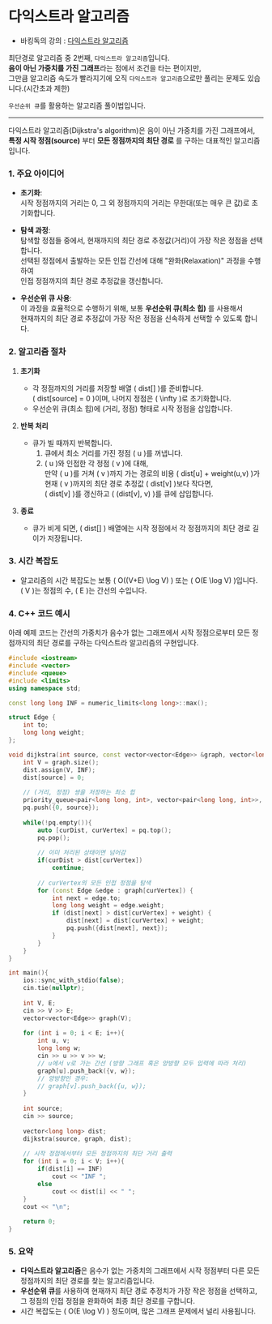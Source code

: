 # 다익스트라 알고리즘
- 바킹독의 강의 : [다익스트라 알고리즘](https://youtu.be/o9BnvwgPT-o?si=G3fSoPS42UmnLNGs)<br>

최단경로 알고리즘 중 2번째, `다익스트라 알고리즘`입니다.<br>
**음이 아닌 가중치를 가진 그래프**라는 점에서 조건을 타는 편이지만,<br>
그만큼 알고리즘 속도가 빨라지기에 오직 `다익스트라 알고리즘`으로만 풀리는 문제도 있습니다.(시간초과 제한)<br>

`우선순위 큐`를 활용하는 알고리즘 풀이법입니다.

---
다익스트라 알고리즘(Dijkstra's algorithm)은 음이 아닌 가중치를 가진 그래프에서,  
**특정 시작 정점(source)** 부터 **모든 정점까지의 최단 경로** 를 구하는 대표적인 알고리즘입니다.  

### 1. 주요 아이디어
- **초기화**:  
  시작 정점까지의 거리는 0, 그 외 정점까지의 거리는 무한대(또는 매우 큰 값)로 초기화합니다.
  
- **탐색 과정**:  
  탐색할 정점들 중에서, 현재까지의 최단 경로 추정값(거리)이 가장 작은 정점을 선택합니다.  
  선택된 정점에서 출발하는 모든 인접 간선에 대해 "완화(Relaxation)" 과정을 수행하여  
  인접 정점까지의 최단 경로 추정값을 갱신합니다.

- **우선순위 큐 사용**:  
  이 과정을 효율적으로 수행하기 위해, 보통 **우선순위 큐(최소 힙)** 를 사용해서  
  현재까지의 최단 경로 추정값이 가장 작은 정점을 신속하게 선택할 수 있도록 합니다.

### 2. 알고리즘 절차

1. **초기화**  
   - 각 정점까지의 거리를 저장할 배열 \( dist[] \)를 준비합니다.  
     \( dist[source] = 0 \)이며, 나머지 정점은 \( \infty \)로 초기화합니다.
   - 우선순위 큐(최소 힙)에 (거리, 정점) 형태로 시작 정점을 삽입합니다.

2. **반복 처리**  
   - 큐가 빌 때까지 반복합니다.
     1. 큐에서 최소 거리를 가진 정점 \( u \)를 꺼냅니다.
     2. \( u \)와 인접한 각 정점 \( v \)에 대해,  
        만약 \( u \)를 거쳐 \( v \)까지 가는 경로의 비용 \( dist[u] + weight(u,v) \)가  
        현재 \( v \)까지의 최단 경로 추정값 \( dist[v] \)보다 작다면,  
        \( dist[v] \)를 갱신하고 \( (dist[v], v) \)를 큐에 삽입합니다.

3. **종료**  
   - 큐가 비게 되면, \( dist[] \) 배열에는 시작 정점에서 각 정점까지의 최단 경로 길이가 저장됩니다.

### 3. 시간 복잡도
- 알고리즘의 시간 복잡도는 보통 \( O((V+E) \log V) \) 또는 \( O(E \log V) \)입니다.  
  \( V \)는 정점의 수, \( E \)는 간선의 수입니다.

### 4. C++ 코드 예시

아래 예제 코드는 간선의 가중치가 음수가 없는 그래프에서 시작 정점으로부터 모든 정점까지의 최단 경로를 구하는 다익스트라 알고리즘의 구현입니다.

```cpp
#include <iostream>
#include <vector>
#include <queue>
#include <limits>
using namespace std;

const long long INF = numeric_limits<long long>::max();

struct Edge {
    int to;
    long long weight;
};

void dijkstra(int source, const vector<vector<Edge>> &graph, vector<long long> &dist) {
    int V = graph.size();
    dist.assign(V, INF);
    dist[source] = 0;
    
    // (거리, 정점) 쌍을 저장하는 최소 힙
    priority_queue<pair<long long, int>, vector<pair<long long, int>>, greater<pair<long long, int>>> pq;
    pq.push({0, source});
    
    while(!pq.empty()){
        auto [curDist, curVertex] = pq.top();
        pq.pop();
        
        // 이미 처리된 상태이면 넘어감
        if(curDist > dist[curVertex])
            continue;
        
        // curVertex의 모든 인접 정점을 탐색
        for (const Edge &edge : graph[curVertex]) {
            int next = edge.to;
            long long weight = edge.weight;
            if (dist[next] > dist[curVertex] + weight) {
                dist[next] = dist[curVertex] + weight;
                pq.push({dist[next], next});
            }
        }
    }
}

int main(){
    ios::sync_with_stdio(false);
    cin.tie(nullptr);
    
    int V, E;
    cin >> V >> E;
    vector<vector<Edge>> graph(V);
    
    for (int i = 0; i < E; i++){
        int u, v;
        long long w;
        cin >> u >> v >> w;
        // u에서 v로 가는 간선 (방향 그래프 혹은 양방향 모두 입력에 따라 처리)
        graph[u].push_back({v, w});
        // 양방향인 경우:
        // graph[v].push_back({u, w});
    }
    
    int source;
    cin >> source;
    
    vector<long long> dist;
    dijkstra(source, graph, dist);
    
    // 시작 정점에서부터 모든 정점까지의 최단 거리 출력
    for (int i = 0; i < V; i++){
        if(dist[i] == INF)
            cout << "INF ";
        else
            cout << dist[i] << " ";
    }
    cout << "\n";
    
    return 0;
}
```

### 5. 요약
- **다익스트라 알고리즘**은 음수가 없는 가중치의 그래프에서 시작 정점부터 다른 모든 정점까지의 최단 경로를 찾는 알고리즘입니다.
- **우선순위 큐**를 사용하여 현재까지 최단 경로 추정치가 가장 작은 정점을 선택하고, 그 정점의 인접 정점을 완화하여 최종 최단 경로를 구합니다.
- 시간 복잡도는 \( O(E \log V) \) 정도이며, 많은 그래프 문제에서 널리 사용됩니다.